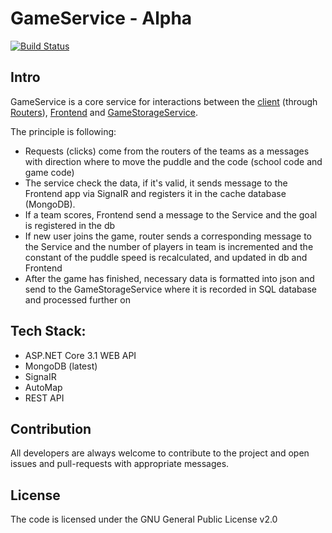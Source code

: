 # GameService - Alpha
[![Build Status](https://travis-ci.com/SkyMen-Lab/GameService.svg?branch=master)](https://travis-ci.com/SkyMen-Lab/GameService)

## Intro

GameService is a core service for interactions between the [client](https://github.com/SkyMen-Lab/TheP0ngMobileApp) (through [Routers](https://github.com/SkyMen-Lab/RouterFliter)), [Frontend](https://github.com/SkyMen-Lab/GameField) and [GameStorageService](https://github.com/SkyMen-Lab/GameStorageService). 

The principle is following:

- Requests (clicks) come from the routers of the teams as a messages with direction where to move the puddle and the code (school code and game code)
- The service check the data, if it's valid, it sends message to the Frontend app via SignaIR and registers it in the cache database (MongoDB).
- If a team scores, Frontend send a message to the Service and the goal is registered in the db 
- If new user joins the game, router sends a corresponding message to the Service and the number of players in team is incremented and the constant of the puddle speed is recalculated, and updated in db and Frontend
- After the game has finished, necessary data is formatted into json and send to the GameStorageService where it is recorded in SQL database and processed further on


## Tech Stack: 
- ASP.NET Core 3.1 WEB API
- MongoDB (latest)
- SignaIR
- AutoMap
- REST API

## Contribution
All developers are always welcome to contribute to the project and open issues and pull-requests with appropriate messages.

## License
The code is licensed under the GNU General Public License v2.0